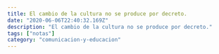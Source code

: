 ```yaml
---
title: El cambio de la cultura no se produce por decreto.
date: "2020-06-06T22:40:32.169Z"
description: "El cambio de la cultura no se produce por decreto."
tags: ["notas"]
category: "comunicacion-y-educacion"
---
```

